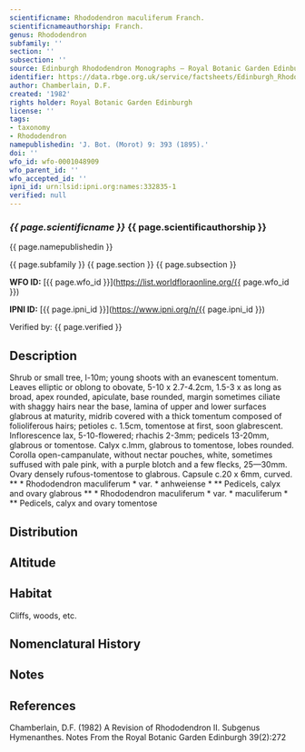 ```yaml
---
scientificname: Rhododendron maculiferum Franch.
scientificnameauthorship: Franch.
genus: Rhododendron
subfamily: ''
section: ''
subsection: ''
source: Edinburgh Rhododendron Monographs – Royal Botanic Garden Edinburgh
identifier: https://data.rbge.org.uk/service/factsheets/Edinburgh_Rhododendron_Monographs.xhtml
author: Chamberlain, D.F.
created: '1982'
rights holder: Royal Botanic Garden Edinburgh
license: ''
tags:
- taxonomy
- Rhododendron
namepublishedin: 'J. Bot. (Morot) 9: 393 (1895).'
doi: ''
wfo_id: wfo-0001048909
wfo_parent_id: ''
wfo_accepted_id: ''
ipni_id: urn:lsid:ipni.org:names:332835-1
verified: null
---
```

### _{{ page.scientificname }}_ {{ page.scientificauthorship }}
 {{ page.namepublishedin }}

{{ page.subfamily }} {{ page.section }} {{ page.subsection }}

**WFO ID:** [{{ page.wfo_id }}](https://list.worldfloraonline.org/{{ page.wfo_id }})

**IPNI ID:** [{{ page.ipni_id }}](https://www.ipni.org/n/{{ page.ipni_id }})

Verified by: {{ page.verified }}



## Description
Shrub or small tree, l-10m; young shoots with an evanescent tomentum. Leaves elliptic or oblong to obovate, 5-10 x 2.7-4.2cm, 1.5-3 x as long as broad, apex rounded, apiculate, base rounded, margin sometimes ciliate with shaggy hairs near the base, lamina of upper and lower surfaces glabrous at maturity, midrib covered with a thick tomentum composed of folioliferous hairs; petioles c. 1.5cm, tomentose at first, soon glabrescent. Inflorescence lax, 5-10-flowered; rhachis 2-3mm; pedicels 13-20mm, glabrous or tomentose. Calyx c.lmm, glabrous to tomentose, lobes rounded. Corolla open-campanulate, without nectar pouches, white, sometimes suffused with pale pink, with a purple blotch and a few flecks, 25—30mm. Ovary densely rufous-tomentose to glabrous. Capsule c.20 x 6mm, curved. ** * Rhododendron maculiferum * var. * anhweiense * ** Pedicels, calyx and ovary glabrous ** * Rhododendron maculiferum * var. * maculiferum * ** Pedicels, calyx and ovary tomentose

## Distribution


## Altitude


## Habitat
Cliffs, woods, etc.

## Nomenclatural History

                       
## Notes


## References

Chamberlain, D.F. (1982) A Revision of Rhododendron II. Subgenus Hymenanthes. Notes From the Royal Botanic Garden Edinburgh 39(2):272
